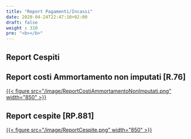 ```yaml
---
title: "Report Pagamenti/Incassi"
date: 2020-04-24T22:47:10+02:00
draft: false
weight : 310
pre: "<b></b>"
---
```


## Report Cespiti
## Report costi Ammortamento non imputati [R.76]
[{{< figure src="/image/ReportCostiAmmortamentoNonImputati.png"  width="850"  >}}](/image/ReportCostiAmmortamentoNonImputati.png)
## Report cespite [RP.881]
[{{< figure src="/image/ReportCespite.png"  width="850"  >}}](/image/ReportCespite.png)


